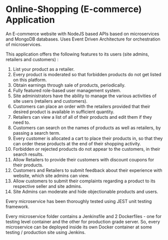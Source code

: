 # Online-Shopping (E-commerce) Application

An E-commerce website with NodeJS based APIs based on microservices and MongoDB databases. Uses Event Driven Architecture for orchestration of microservices.

This application offers the following features to its users (site admins, retailers and customers) :
1. List your product as a retailer.
2. Every product is moderated so that forbidden products do not get listed on this platform.
3. Obtain earnings through sale of products, periodically.
4. Fully featured role-based user management system.
5. Site administrators have the ability to manage the various activities of site users (retailers and customers).
6. Customers can place an order with the retailers provided that their desired product is available in sufficient quantity.
7. Retailers can view a list of all of their products and edit them if they need to.
8. Customers can search on the names of products as well as retailers, by passing a search term.
9. Every customer is allocated a cart to place their products in, so that they can order these products at the end of their shopping activity.
10. Forbidden or rejected products do not appear to the customers, in their search results.
11. Allow Retailers to provide their customers with discount coupons for their products.
12. Customers and Retailers to submit feedback about their experience with website, which site admins can view.
13. Allow customers to submit their complaints regarding a product to its respective seller and site admins.
14. Site Admins can moderate and hide objectionable products and users.

Every microservice has been thoroughly tested using JEST unit testing framework. 

Every microservice folder contains a Jenkinsfile and 2 Dockerfiles - one for testing level container and the other for production grade server. So, every microservice can be deployed inside its own Docker container at some testing / production site using Jenkins.
